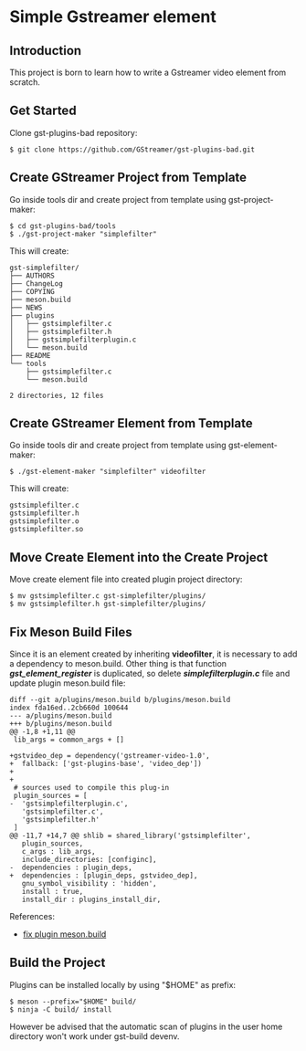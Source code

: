 # Simple Gstreamer element

## Introduction
This project is born to learn how to write a Gstreamer video element from scratch.

## Get Started
Clone gst-plugins-bad repository:
```
$ git clone https://github.com/GStreamer/gst-plugins-bad.git
```

## Create GStreamer Project from Template
Go inside tools dir and create project from template using gst-project-maker:

```
$ cd gst-plugins-bad/tools
$ ./gst-project-maker "simplefilter"
```
This will create:
```
gst-simplefilter/
├── AUTHORS
├── ChangeLog
├── COPYING
├── meson.build
├── NEWS
├── plugins
│   ├── gstsimplefilter.c
│   ├── gstsimplefilter.h
│   ├── gstsimplefilterplugin.c
│   └── meson.build
├── README
└── tools
    ├── gstsimplefilter.c
    └── meson.build

2 directories, 12 files
```

## Create GStreamer Element from Template
Go inside tools dir and create project from template using gst-element-maker:
```
$ ./gst-element-maker "simplefilter" videofilter
```
This will create:
```
gstsimplefilter.c
gstsimplefilter.h
gstsimplefilter.o
gstsimplefilter.so
```

## Move Create Element into the Create Project
Move create element file into created plugin project directory:

```
$ mv gstsimplefilter.c gst-simplefilter/plugins/
$ mv gstsimplefilter.h gst-simplefilter/plugins/
```

## Fix Meson Build Files

Since it is an element created by inheriting **videofilter**, it is necessary to add a dependency to meson.build. Other thing is that function ***gst_element_register*** is duplicated, so delete ***simplefilterplugin.c*** file and update plugin meson.build file:

```
diff --git a/plugins/meson.build b/plugins/meson.build
index fda16ed..2cb660d 100644
--- a/plugins/meson.build
+++ b/plugins/meson.build
@@ -1,8 +1,11 @@
 lib_args = common_args + []
 
+gstvideo_dep = dependency('gstreamer-video-1.0',
+  fallback: ['gst-plugins-base', 'video_dep'])
+
+
 # sources used to compile this plug-in
 plugin_sources = [
-  'gstsimplefilterplugin.c',
   'gstsimplefilter.c',
   'gstsimplefilter.h'
 ]
@@ -11,7 +14,7 @@ shlib = shared_library('gstsimplefilter',
   plugin_sources,
   c_args : lib_args,
   include_directories: [configinc],
-  dependencies : plugin_deps,
+  dependencies : [plugin_deps, gstvideo_dep],
   gnu_symbol_visibility : 'hidden',
   install : true,
   install_dir : plugins_install_dir,
```
References:
 - [fix plugin meson.build](https://github.com/Scott31393/gst-simplefilter/commit/b5e6b1d8e91da3de2ad47e2e62f2daa73a5387fe)

## Build the Project
Plugins can be installed locally by using "$HOME" as prefix:

```
$ meson --prefix="$HOME" build/
$ ninja -C build/ install
```

However be advised that the automatic scan of plugins in the user home
directory won't work under gst-build devenv.
